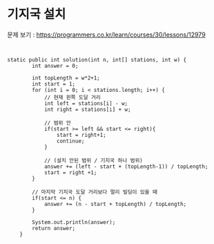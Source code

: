 # 기지국 설치

문제 보기 : <https://programmers.co.kr/learn/courses/30/lessons/12979>

<pre><code>

static public int solution(int n, int[] stations, int w) {
        int answer = 0;

        int topLength = w*2+1;
        int start = 1;
        for (int i = 0; i < stations.length; i++) {
            // 현재 왼쪽 도달 거리
            int left = stations[i] - w;
            int right = stations[i] + w;

            // 범위 안
            if(start >= left && start <= right){
                start = right+1;
                continue;
            }

            // (설치 안된 범위 / 기지국 하나 범위)
            answer += (left - start + (topLength-1)) / topLength;
            start = right +1;
        }

        // 마지막 기지국 도달 거리보다 멀리 빌딩이 있을 때
        if(start <= n) {
            answer += (n - start + topLength) / topLength;
        }

        System.out.println(answer);
        return answer;
    }

</code></pre>